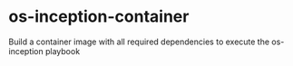 # os-inception-container

Build a container image with all required dependencies to execute the os-inception playbook